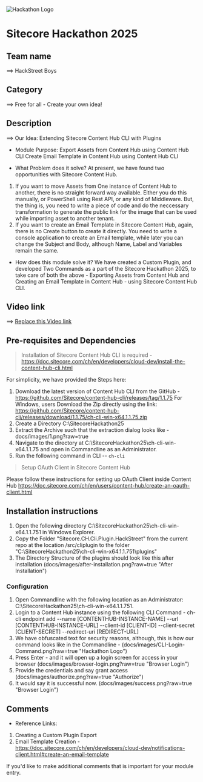 ![Hackathon Logo](docs/images/hackathon.png?raw=true "Hackathon Logo")
# Sitecore Hackathon 2025
  
## Team name
⟹ HackStreet Boys

## Category
⟹ Free for all - Create your own idea!


## Description

⟹ Our Idea: Extending Sitecore Content Hub CLI with Plugins 

- Module Purpose:
	Export Assets from Content Hub using Content Hub CLI
	Create Email Template in Content Hub using Content Hub CLI

- What Problem does it solve?
At present, we have found two opportunities with Sitecore Content Hub.
1. If you want to move Assets from One instance of Content Hub to another, there is no straight forward way available. Either you do this manually, or PowerShell using Rest API, or any kind of Middleware. But, the thing is, you need to write a piece of code and do the neccessary transformation to generate the public link for the image that can be used while importing asset to another tenant. 
2. If you want to create an Email Template in Sitecore Content Hub, again, there is no Create button to create it directly. You need to write a console application to create an Email template, while later you can change the Subject and Body, although Name, Label and Variables remain the same.

- How does this module solve it?
We have created a Custom Plugin, and developed Two Commands as a part of the Sitecore Hackathon 2025, to take care of both the above - Exporting Assets from Content Hub and Creating an Email Template in Content Hub - using Sitecore Content Hub CLI.

## Video link

⟹ [Replace this Video link](#video-link)

## Pre-requisites and Dependencies

> Installation of Sitecore Content Hub CLI is required - https://doc.sitecore.com/ch/en/developers/cloud-dev/install-the-content-hub-cli.html 

For simplicity, we have provided the Steps here:
1. Download the latest version of Content Hub CLI from the GitHub - https://github.com/Sitecore/content-hub-cli/releases/tag/1.1.75 For Windows, users Download the Zip directly using the link: https://github.com/Sitecore/content-hub-cli/releases/download/1.1.75/ch-cli-win-x64.1.1.75.zip
2. Create a Directory C:\SitecoreHackathon25
3. Extract the Archive such that the extraction dialog looks like - docs/images/1.png?raw=true
4. Navigate to the directory at C:\SitecoreHackathon25\ch-cli-win-x64.1.1.75 and open in Commandline as an Administrator.
3. Run the following command in CLI -- `ch-cli`

> Setup OAuth Client in Sitecore Content Hub

Please follow these instructions for setting up OAuth Client inside Content Hub https://doc.sitecore.com/ch/en/users/content-hub/create-an-oauth-client.html



## Installation instructions

1. Open the following directory C:\SitecoreHackathon25\ch-cli-win-x64.1.1.751 in Windows Explorer.
2. Copy the Folder "Sitecore.CH.Cli.Plugin.HackStreet" from the current repo at the location /src/cliplugin to the folder "C:\SitecoreHackathon25\ch-cli-win-x64.1.1.751\plugins"
3. The Directory Structure of the plugins should look like this after installation (docs/images/after-installation.png?raw=true "After Installation")

### Configuration
1. Open Commandline with the following location as an Administrator: C:\SitecoreHackathon25\ch-cli-win-x64.1.1.751. 
2. Login to a Content Hub instance using the following CLI Command - 
ch-cli endpoint add --name [CONTENTHUB-INSTANCE-NAME] --url [CONTENTHUB-INSTANCE-URL] --client-id [CLIENT-ID] --client-secret [CLIENT-SECRET] --redirect-uri [REDIRECT-URL] 
3. We have obfuscated text for security reasons, although, this is how our command looks like in the Commandline - (docs/images/CLI-Login-Command.png?raw=true "Hackathon Logo")
4. Press Enter - and it will open up a login screen for access in your browser (docs/images/browser-login.png?raw=true "Browser Login") 
5. Provide the credentials and say grant access (docs/images/authorize.png?raw=true "Authorize")
6. It would say it is successful now. (docs/images/success.png?raw=true "Browser Login")  

## Comments

- Reference Links:
1. Creating a Custom Plugin Export 
2. Email Template Creation - https://doc.sitecore.com/ch/en/developers/cloud-dev/notifications-client.html#create-an-email-template

If you'd like to make additional comments that is important for your module entry.